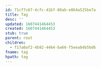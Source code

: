```yaml
---
id: 71cf7c67-4cfc-41b7-80ab-e064a525be7a
title: Tag
desc: ''
updated: 1607441464453
created: 1607441464453
stub: true
parent: root
children:
  - f17a0af2-4b92-4464-ba66-f5eea84b5bd6
fname: tag
hpath: tag
---
```



